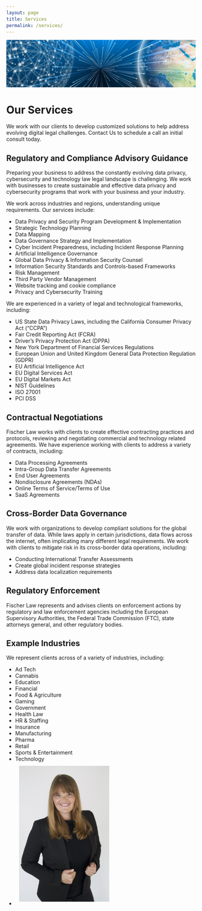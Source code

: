 ```yaml
---
layout: page
title: Services
permalink: /services/
---
```


<img src="/images/1606834149190.jpeg" alt="Global Technology">

# Our Services

We work with our clients to develop customized solutions to help address evolving digital legal challenges. Contact Us to schedule a call an initial consult today.  

## Regulatory and Compliance Advisory Guidance

Preparing your business to address the constantly evolving data privacy, cybersecurity and technology law legal landscape is challenging. We work with businesses to create sustainable and effective data privacy and cybersecurity programs that work with your business and your industry. 

We work across industries and regions, understanding unique requirements. Our services include:
* Data Privacy and Security Program Development & Implementation
* Strategic Technology Planning
* Data Mapping 
* Data Governance Strategy and Implementation
* Cyber Incident Preparedness, including Incident Response Planning
* Artificial Intelligence Governance
* Global Data Privacy & Information Security Counsel
* Information Security Standards and Controls-based Frameworks
* Risk Management
* Third Party Vendor Management
* Website tracking and cookie compliance 
* Privacy and Cybersecurity Training

We are experienced in a variety of legal and technological frameworks, including:
* US State Data Privacy Laws, including the California Consumer Privacy Act (“CCPA”)
* Fair Credit Reporting Act (FCRA)
* Driver’s Privacy Protection Act (DPPA)
* New York Department of Financial Services Regulations
* European Union and United Kingdom General Data Protection Regulation (GDPR)
* EU Artificial Intelligence Act
* EU Digital Services Act
* EU Digital Markets Act
* NIST Guidelines
* ISO 27001
* PCI DSS

## Contractual Negotiations

Fischer Law works with clients to create effective contracting practices and protocols, reviewing and negotiating commercial and technology related agreements.  We have experience working with clients to address a variety of contracts, including:
* Data Processing Agreements
* Intra-Group Data Transfer Agreements
* End User Agreements
* Nondisclosure Agreements (NDAs)
* Online Terms of Service/Terms of Use
* SaaS Agreements

## Cross-Border Data Governance

We work with organizations to develop compliant solutions for the global transfer of data. While laws apply in certain jurisdictions, data flows across the internet, often implicating many different legal requirements. We work with clients to mitigate risk in its cross-border data operations, including:
* Conducting International Transfer Assessments
* Create global incident response strategies
* Address data localization requirements

## Regulatory Enforcement

Fischer Law represents and advises clients on enforcement actions by regulatory and law enforcement agencies including the European Supervisory Authorities, the Federal Trade Commission (FTC), state attorneys general, and other regulatory bodies.

## Example Industries

We represent clients across of a variety of industries, including:
* Ad Tech
* Cannabis
* Education
* Financial
* Food & Agriculture
* Gaming
* Government
* Health Law
* HR & Staffing
* Insurance
* Manufacturing
* Pharma
* Retail
* Sports & Entertainment
* Technology
* <img style="float: center; width:50%; height:50%; margin:10px; " src="images/Jordan Fischer Firm Photo.jpg">
